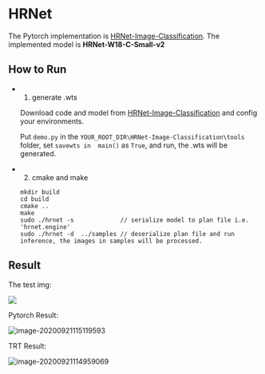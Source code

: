 # HRNet

The Pytorch implementation is [HRNet-Image-Classification](https://github.com/HRNet/HRNet-Image-Classification).  The implemented model is **HRNet-W18-C-Small-v2** 


## How to Run

* 1. generate .wts

  Download code and model from [HRNet-Image-Classification](https://github.com/HRNet/HRNet-Image-Classification) and config your environments.

  Put `demo.py`  in the `YOUR_ROOT_DIR\HRNet-Image-Classification\tools `  folder, set `savewts in  main()` as `True`, and run, the .wts will be generated.

* 2. cmake and make

  ```
  mkdir build
  cd build
  cmake ..
  make
  sudo ./hrnet -s             // serialize model to plan file i.e. 'hrnet.engine'
  sudo ./hrnet -d  ../samples // deserialize plan file and run inference, the images in samples will be processed.
  ```

## Result

The test img:

![](https://user-images.githubusercontent.com/20653176/93732833-ac103200-fc05-11ea-88ff-6f59f316a377.JPEG)

Pytorch Result:

![image-20200921115119593](https://user-images.githubusercontent.com/20653176/93731787-225e6580-fc01-11ea-9578-393079cd1873.png)

TRT Result:

![image-20200921114959069](https://user-images.githubusercontent.com/20653176/93731788-238f9280-fc01-11ea-954f-2debc20e102a.png)
